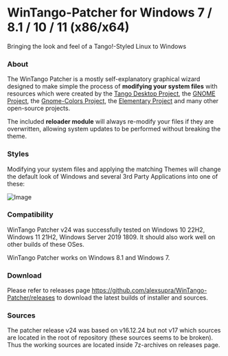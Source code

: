 # WinTango-Patcher for Windows 7 / 8.1 / 10 / 11 (x86/x64)

Bringing the look and feel of a Tango!-Styled Linux to Windows

### About

The WinTango Patcher is a mostly self-explanatory graphical wizard designed to make simple the process of **modifying your system files** with resources which were created by the [Tango Desktop Project](http://tango.freedesktop.org/Tango_Desktop_Projectheme_tango-sel.ico), the [GNOME Project](http://www.gnome.org/), the [Gnome-Colors Project](http://code.google.com/p/gnome-colors/), the [Elementary Project](http://elementaryos.org/) and many other open-source projects.

The included **reloader module** will always re-modify your files if they are overwritten, allowing system updates to be performed without breaking the theme.

### Styles

Modifying your system files and applying the matching Themes will change the default look of Windows and several 3rd Party Applications into one of these: 

![Image](https://github.com/alexsupra/WinTango-Patcher/blob/master/wiki/styles.png)

### Compatibility

WinTango Patcher v24 was successfully tested on Windows 10 22H2, Windows 11 21H2, Windows Server 2019 1809. It should also work well on other builds of these OSes.

WinTango Patcher works on Windows 8.1 and Windows 7.

### Download

Please refer to releases page https://github.com/alexsupra/WinTango-Patcher/releases to download the latest builds of installer and sources.

### Sources

The patcher release v24 was based on v16.12.24 but not v17 which sources are located in the root of repository (these sources seems to be broken). Thus the working sources are located inside 7z-archives on releases page.
